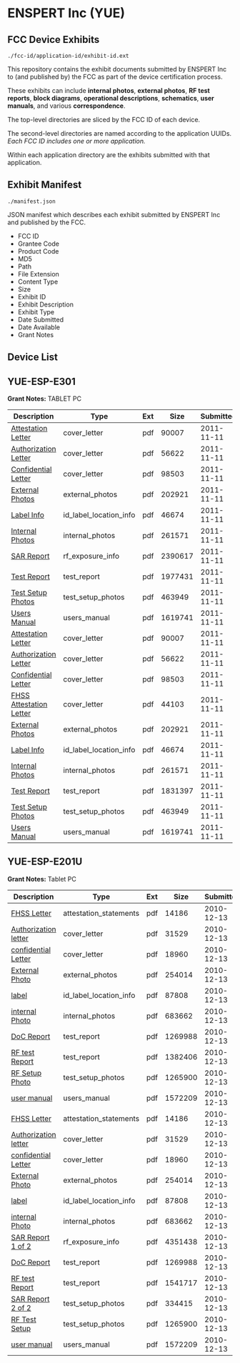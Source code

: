 # ENSPERT Inc (YUE)
## FCC Device Exhibits

```
./fcc-id/application-id/exhibit-id.ext
```

This repository contains the exhibit documents submitted by ENSPERT Inc to (and published by) the FCC as part of the device certification process.

These exhibits can include **internal photos**, **external photos**, **RF test reports**, **block diagrams**, **operational descriptions**, **schematics**, **user manuals**, and various **correspondence**.

The top-level directories are sliced by the FCC ID of each device.

The second-level directories are named according to the application UUIDs. *Each FCC ID includes one or more application.*

Within each application directory are the exhibits submitted with that application. 

## Exhibit Manifest

```
./manifest.json
```

JSON manifest which describes each exhibit submitted by ENSPERT Inc and published by the FCC.

- FCC ID
- Grantee Code
- Product Code
- MD5
- Path
- File Extension
- Content Type
- Size
- Exhibit ID
- Exhibit Description
- Exhibit Type
- Date Submitted
- Date Available
- Grant Notes

## Device List
## YUE-ESP-E301
**Grant Notes:** TABLET PC

| Description | Type | Ext | Size | Submitted | Available |
| ----------- | ---- | --- | ---- | --------- | --------- |
| [Attestation Letter](YUE-ESP-E301/9ebde21e2cac7176565f5571f5302994/1579684.pdf) | cover_letter | pdf | 90007 | 2011-11-11 | 2011-11-11 |
| [Authorization Letter](YUE-ESP-E301/9ebde21e2cac7176565f5571f5302994/1579685.pdf) | cover_letter | pdf | 56622 | 2011-11-11 | 2011-11-11 |
| [Confidential Letter](YUE-ESP-E301/9ebde21e2cac7176565f5571f5302994/1579686.pdf) | cover_letter | pdf | 98503 | 2011-11-11 | 2011-11-11 |
| [External Photos](YUE-ESP-E301/9ebde21e2cac7176565f5571f5302994/1579680.pdf) | external_photos | pdf | 202921 | 2011-11-11 | 2012-05-09 |
| [Label Info](YUE-ESP-E301/9ebde21e2cac7176565f5571f5302994/1579688.pdf) | id_label_location_info | pdf | 46674 | 2011-11-11 | 2011-11-11 |
| [Internal Photos](YUE-ESP-E301/9ebde21e2cac7176565f5571f5302994/1579681.pdf) | internal_photos | pdf | 261571 | 2011-11-11 | 2012-05-09 |
| [SAR Report](YUE-ESP-E301/9ebde21e2cac7176565f5571f5302994/1579703.pdf) | rf_exposure_info | pdf | 2390617 | 2011-11-11 | 2011-11-11 |
| [Test Report](YUE-ESP-E301/9ebde21e2cac7176565f5571f5302994/1579702.pdf) | test_report | pdf | 1977431 | 2011-11-11 | 2011-11-11 |
| [Test Setup Photos](YUE-ESP-E301/9ebde21e2cac7176565f5571f5302994/1579683.pdf) | test_setup_photos | pdf | 463949 | 2011-11-11 | 2012-05-09 |
| [Users Manual](YUE-ESP-E301/9ebde21e2cac7176565f5571f5302994/1579682.pdf) | users_manual | pdf | 1619741 | 2011-11-11 | 2012-05-09 |
| [Attestation Letter](YUE-ESP-E301/27c3b133406272810fcfe9043b651a80/1579684.pdf) | cover_letter | pdf | 90007 | 2011-11-11 | 2011-11-11 |
| [Authorization Letter](YUE-ESP-E301/27c3b133406272810fcfe9043b651a80/1579685.pdf) | cover_letter | pdf | 56622 | 2011-11-11 | 2011-11-11 |
| [Confidential Letter](YUE-ESP-E301/27c3b133406272810fcfe9043b651a80/1579686.pdf) | cover_letter | pdf | 98503 | 2011-11-11 | 2011-11-11 |
| [FHSS Attestation Letter](YUE-ESP-E301/27c3b133406272810fcfe9043b651a80/1579687.pdf) | cover_letter | pdf | 44103 | 2011-11-11 | 2011-11-11 |
| [External Photos](YUE-ESP-E301/27c3b133406272810fcfe9043b651a80/1579680.pdf) | external_photos | pdf | 202921 | 2011-11-11 | 2012-05-09 |
| [Label Info](YUE-ESP-E301/27c3b133406272810fcfe9043b651a80/1579688.pdf) | id_label_location_info | pdf | 46674 | 2011-11-11 | 2011-11-11 |
| [Internal Photos](YUE-ESP-E301/27c3b133406272810fcfe9043b651a80/1579681.pdf) | internal_photos | pdf | 261571 | 2011-11-11 | 2012-05-09 |
| [Test Report](YUE-ESP-E301/27c3b133406272810fcfe9043b651a80/1579689.pdf) | test_report | pdf | 1831397 | 2011-11-11 | 2011-11-11 |
| [Test Setup Photos](YUE-ESP-E301/27c3b133406272810fcfe9043b651a80/1579683.pdf) | test_setup_photos | pdf | 463949 | 2011-11-11 | 2012-05-09 |
| [Users Manual](YUE-ESP-E301/27c3b133406272810fcfe9043b651a80/1579682.pdf) | users_manual | pdf | 1619741 | 2011-11-11 | 2012-05-09 |
## YUE-ESP-E201U
**Grant Notes:** Tablet PC

| Description | Type | Ext | Size | Submitted | Available |
| ----------- | ---- | --- | ---- | --------- | --------- |
| [FHSS Letter](YUE-ESP-E201U/83d30c12005107b0f9657c9aa09d8c2a/1389857.pdf) | attestation_statements | pdf | 14186 | 2010-12-13 | 2010-12-13 |
| [Authorization letter](YUE-ESP-E201U/83d30c12005107b0f9657c9aa09d8c2a/1389855.pdf) | cover_letter | pdf | 31529 | 2010-12-13 | 2010-12-13 |
| [confidential Letter](YUE-ESP-E201U/83d30c12005107b0f9657c9aa09d8c2a/1389856.pdf) | cover_letter | pdf | 18960 | 2010-12-13 | 2010-12-13 |
| [External Photo](YUE-ESP-E201U/83d30c12005107b0f9657c9aa09d8c2a/1389863.pdf) | external_photos | pdf | 254014 | 2010-12-13 | 2011-01-27 |
| [label](YUE-ESP-E201U/83d30c12005107b0f9657c9aa09d8c2a/1389864.pdf) | id_label_location_info | pdf | 87808 | 2010-12-13 | 2010-12-13 |
| [internal Photo](YUE-ESP-E201U/83d30c12005107b0f9657c9aa09d8c2a/1389865.pdf) | internal_photos | pdf | 683662 | 2010-12-13 | 2011-01-27 |
| [DoC Report](YUE-ESP-E201U/83d30c12005107b0f9657c9aa09d8c2a/1389858.pdf) | test_report | pdf | 1269988 | 2010-12-13 | 2010-12-13 |
| [RF test Report](YUE-ESP-E201U/83d30c12005107b0f9657c9aa09d8c2a/1389866.pdf) | test_report | pdf | 1382406 | 2010-12-13 | 2010-12-13 |
| [RF Setup Photo](YUE-ESP-E201U/83d30c12005107b0f9657c9aa09d8c2a/1389867.pdf) | test_setup_photos | pdf | 1265900 | 2010-12-13 | 2011-01-27 |
| [user manual](YUE-ESP-E201U/83d30c12005107b0f9657c9aa09d8c2a/1389868.pdf) | users_manual | pdf | 1572209 | 2010-12-13 | 2011-01-27 |
| [FHSS Letter](YUE-ESP-E201U/7221634ef5a5784aa5f1785e98a1c3c9/1389857.pdf) | attestation_statements | pdf | 14186 | 2010-12-13 | 2010-12-13 |
| [Authorization letter](YUE-ESP-E201U/7221634ef5a5784aa5f1785e98a1c3c9/1389855.pdf) | cover_letter | pdf | 31529 | 2010-12-13 | 2010-12-13 |
| [confidential Letter](YUE-ESP-E201U/7221634ef5a5784aa5f1785e98a1c3c9/1389856.pdf) | cover_letter | pdf | 18960 | 2010-12-13 | 2010-12-13 |
| [External Photo](YUE-ESP-E201U/7221634ef5a5784aa5f1785e98a1c3c9/1389863.pdf) | external_photos | pdf | 254014 | 2010-12-13 | 2011-01-27 |
| [label](YUE-ESP-E201U/7221634ef5a5784aa5f1785e98a1c3c9/1389864.pdf) | id_label_location_info | pdf | 87808 | 2010-12-13 | 2010-12-13 |
| [internal Photo](YUE-ESP-E201U/7221634ef5a5784aa5f1785e98a1c3c9/1389865.pdf) | internal_photos | pdf | 683662 | 2010-12-13 | 2011-01-27 |
| [SAR Report 1 of 2](YUE-ESP-E201U/7221634ef5a5784aa5f1785e98a1c3c9/1389959.pdf) | rf_exposure_info | pdf | 4351438 | 2010-12-13 | 2010-12-13 |
| [DoC Report](YUE-ESP-E201U/7221634ef5a5784aa5f1785e98a1c3c9/1389858.pdf) | test_report | pdf | 1269988 | 2010-12-13 | 2010-12-13 |
| [RF test Report](YUE-ESP-E201U/7221634ef5a5784aa5f1785e98a1c3c9/1389961.pdf) | test_report | pdf | 1541717 | 2010-12-13 | 2010-12-13 |
| [SAR Report 2 of 2](YUE-ESP-E201U/7221634ef5a5784aa5f1785e98a1c3c9/1389960.pdf) | test_setup_photos | pdf | 334415 | 2010-12-13 | 2011-01-27 |
| [RF Test Setup](YUE-ESP-E201U/7221634ef5a5784aa5f1785e98a1c3c9/1389867.pdf) | test_setup_photos | pdf | 1265900 | 2010-12-13 | 2011-01-27 |
| [user manual](YUE-ESP-E201U/7221634ef5a5784aa5f1785e98a1c3c9/1389868.pdf) | users_manual | pdf | 1572209 | 2010-12-13 | 2011-01-27 |
